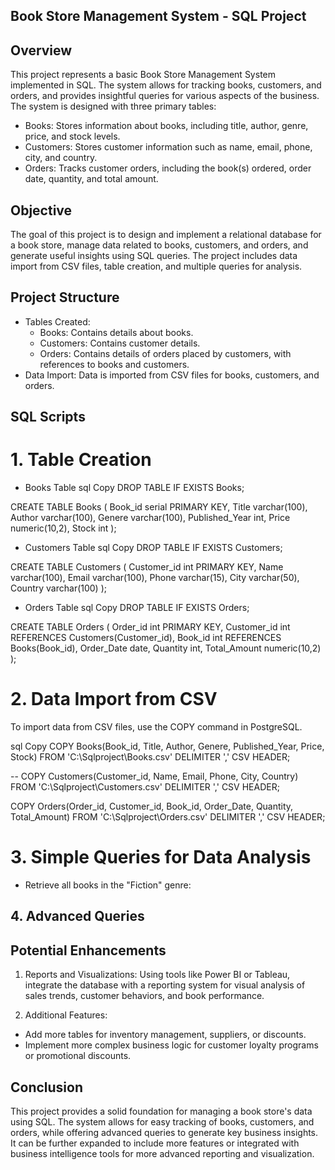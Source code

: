 ## Book Store Management System - SQL Project
## Overview
This project represents a basic Book Store Management System implemented in SQL. The system allows for tracking books, customers, and orders, and provides insightful queries for various aspects of the business. The system is designed with three primary tables:

- Books: Stores information about books, including title, author, genre, price, and stock levels.
- Customers: Stores customer information such as name, email, phone, city, and country.
- Orders: Tracks customer orders, including the book(s) ordered, order date, quantity, and total amount.
## Objective
The goal of this project is to design and implement a relational database for a book store, manage data related to books, customers, and orders, and generate useful insights using SQL queries. The project includes data import from CSV files, table creation, and multiple queries for analysis.

## Project Structure
- Tables Created:
  - Books: Contains details about books.
  - Customers: Contains customer details.
  - Orders: Contains details of orders placed by customers, with references to books and 
   customers.
- Data Import: Data is imported from CSV files for books, customers, and orders.
## SQL Scripts
# 1. Table Creation
- Books Table
sql
Copy
DROP TABLE IF EXISTS Books;

CREATE TABLE Books (
    Book_id serial PRIMARY KEY,
    Title varchar(100),
    Author varchar(100),
    Genere varchar(100),
    Published_Year int,
    Price numeric(10,2),
    Stock int
);
- Customers Table
sql
Copy
DROP TABLE IF EXISTS Customers;

CREATE TABLE Customers (
    Customer_id int PRIMARY KEY,
    Name varchar(100),
    Email varchar(100),
    Phone varchar(15),
    City varchar(50),
    Country varchar(100)
);
- Orders Table
sql
Copy
DROP TABLE IF EXISTS Orders;

CREATE TABLE Orders (
    Order_id int PRIMARY KEY,
    Customer_id int REFERENCES Customers(Customer_id),
    Book_id int REFERENCES Books(Book_id),
    Order_Date date,
    Quantity int,
    Total_Amount numeric(10,2)
);
# 2. Data Import from CSV
 To import data from CSV files, use the COPY command in PostgreSQL.

sql
Copy
COPY Books(Book_id, Title, Author, Genere, Published_Year, Price, Stock)
FROM 'C:\Sqlproject\Books.csv' 
DELIMITER ',' CSV HEADER;

-- COPY Customers(Customer_id, Name, Email, Phone, City, Country)
   FROM 'C:\Sqlproject\Customers.csv' 
   DELIMITER ',' CSV HEADER;

COPY Orders(Order_id, Customer_id, Book_id, Order_Date, Quantity, Total_Amount)
FROM 'C:\Sqlproject\Orders.csv' 
DELIMITER ',' CSV HEADER;
# 3. Simple Queries for Data Analysis
- Retrieve all books in the "Fiction" genre:



## 4. Advanced Queries

## Potential Enhancements
1. Reports and Visualizations: Using tools like Power BI or Tableau, integrate the database with a reporting system for visual analysis of sales trends, customer behaviors, and book performance.

2. Additional Features:

- Add more tables for inventory management, suppliers, or discounts.
- Implement more complex business logic for customer loyalty programs or promotional discounts.
## Conclusion
This project provides a solid foundation for managing a book store's data using SQL. The system allows for easy tracking of books, customers, and orders, while offering advanced queries to generate key business insights. It can be further expanded to include more features or integrated with business intelligence tools for more advanced reporting and visualization.


